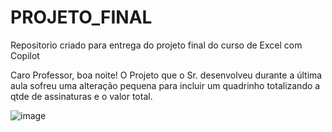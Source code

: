 # PROJETO_FINAL
Repositorio criado para entrega do projeto final do curso de Excel com Copilot

Caro Professor, boa noite!
O Projeto que o Sr. desenvolveu durante a última aula sofreu uma alteração pequena para incluir um quadrinho totalizando a qtde de assinaturas e o valor total.

![image](https://github.com/user-attachments/assets/34016e75-f95d-4470-80cb-7cad452774e1)

